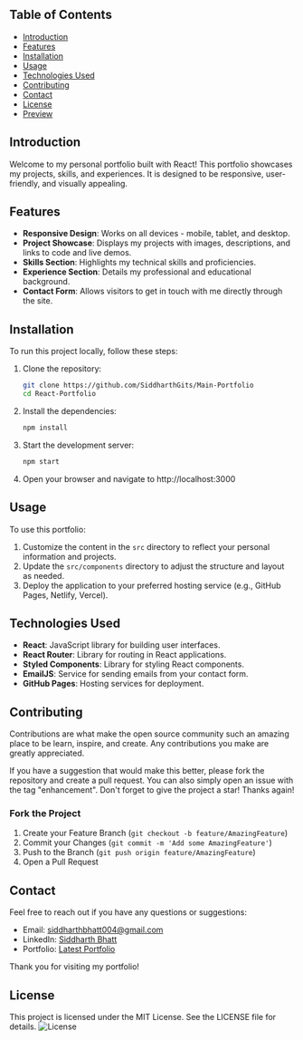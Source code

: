 ## Table of Contents

- [Introduction](#introduction)
- [Features](#features)
- [Installation](#installation)
- [Usage](#usage)
- [Technologies Used](#technologies-used)
- [Contributing](#contributing)
- [Contact](#contact)
- [License](#license)
- [Preview](#preview)

## Introduction

Welcome to my personal portfolio built with React! This portfolio showcases my projects, skills, and experiences. It is designed to be responsive, user-friendly, and visually appealing.

## Features

- **Responsive Design**: Works on all devices - mobile, tablet, and desktop.
- **Project Showcase**: Displays my projects with images, descriptions, and links to code and live demos.
- **Skills Section**: Highlights my technical skills and proficiencies.
- **Experience Section**: Details my professional and educational background.
- **Contact Form**: Allows visitors to get in touch with me directly through the site.

## Installation

To run this project locally, follow these steps:

1. Clone the repository:

   ```bash
   git clone https://github.com/SiddharthGits/Main-Portfolio
   cd React-Portfolio

   ```

2. Install the dependencies:

   ```bash
   npm install

   ```

3. Start the development server:

   ```bash
   npm start

   ```

4. Open your browser and navigate to http://localhost:3000

## Usage

To use this portfolio:

1. Customize the content in the `src` directory to reflect your personal information and projects.
2. Update the `src/components` directory to adjust the structure and layout as needed.
3. Deploy the application to your preferred hosting service (e.g., GitHub Pages, Netlify, Vercel).

## Technologies Used

- **React**: JavaScript library for building user interfaces.
- **React Router**: Library for routing in React applications.
- **Styled Components**: Library for styling React components.
- **EmailJS**: Service for sending emails from your contact form.
- **GitHub Pages**: Hosting services for deployment.

## Contributing

Contributions are what make the open source community such an amazing place to be learn, inspire, and create. Any contributions you make are greatly appreciated.

If you have a suggestion that would make this better, please fork the repository and create a pull request. You can also simply open an issue with the tag "enhancement".
Don't forget to give the project a star! Thanks again!

### Fork the Project

1. Create your Feature Branch (`git checkout -b feature/AmazingFeature`)
2. Commit your Changes (`git commit -m 'Add some AmazingFeature'`)
3. Push to the Branch (`git push origin feature/AmazingFeature`)
4. Open a Pull Request

## Contact

Feel free to reach out if you have any questions or suggestions:

- Email: siddharthbhatt004@gmail.com
- LinkedIn: [Siddharth Bhatt](www.linkedin.com/in/siddharthbhatt1)
- Portfolio: [Latest Portfolio](https://github.com/SiddharthGits/Main-Portfolio)

Thank you for visiting my portfolio!

## License

This project is licensed under the MIT License. See the LICENSE file for details. ![License](https://img.shields.io/badge/license-MIT-blue.svg)

